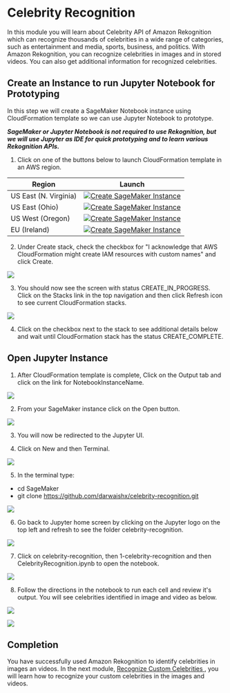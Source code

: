 # Celebrity Recognition

In this module you will learn about Celebrity API of Amazon Rekognition which can recognize thousands of celebrities in a wide range of categories, such as entertainment and media, sports, business, and politics. With Amazon Rekognition, you can recognize celebrities in images and in stored videos. You can also get additional information for recognized celebrities.

## Create an Instance to run Jupyter Notebook for Prototyping

In this step we will create a SageMaker Notebook instance using CloudFormation template so we can use Jupyter Notebook to prototype.

***SageMaker or Jupyter Notebook is not required to use Rekognition, but we will use Jupyter as IDE for quick prototyping and to learn various Rekognition APIs.***

1. Click on one of the buttons below to launch CloudFormation template in an AWS region.

Region| Launch
------|-----
US East (N. Virginia) | [![Create SageMaker Instance](http://docs.aws.amazon.com/AWSCloudFormation/latest/UserGuide/images/cloudformation-launch-stack-button.png)](https://console.aws.amazon.com/cloudformation/home?region=us-east-1#/stacks/create/review?stackName=celebrity-recognition&templateURL=https://s3.amazonaws.com/aws-workshops-us-east-1/celebrity-rekognition/deployment/cf-sage-maker.yaml)
US East (Ohio) | [![Create SageMaker Instance](http://docs.aws.amazon.com/AWSCloudFormation/latest/UserGuide/images/cloudformation-launch-stack-button.png)](https://console.aws.amazon.com/cloudformation/home?region=us-east-2#/stacks/create/review?stackName=celebrity-recognition&templateURL=https://s3.us-east-2.amazonaws.com/aws-workshops-us-east-2/celebrity-rekognition/deployment/cf-sage-maker.yaml)
US West (Oregon) | [![Create SageMaker Instance](http://docs.aws.amazon.com/AWSCloudFormation/latest/UserGuide/images/cloudformation-launch-stack-button.png)](https://console.aws.amazon.com/cloudformation/home?region=us-west-2#/stacks/create/review?stackName=celebrity-recognition&templateURL=https://s3-us-west-2.amazonaws.com/aws-workshops-us-west-2/celebrity-rekognition/deployment/cf-sage-maker.yaml)
EU (Ireland) | [![Create SageMaker Instance](http://docs.aws.amazon.com/AWSCloudFormation/latest/UserGuide/images/cloudformation-launch-stack-button.png)](https://console.aws.amazon.com/cloudformation/home?region=eu-west-1#/stacks/create/review?stackName=celebrity-recognition&templateURL=https://s3-eu-west-1.amazonaws.com/aws-workshops-eu-west-1/celebrity-rekognition/deployment/cf-sage-maker.yaml)


2. Under Create stack, check the checkbox for "I acknowledge that AWS CloudFormation might create IAM resources with custom names" and click Create.

![](assets/cf-1.png)


3. You should now see the screen with status CREATE_IN_PROGRESS. Click on the Stacks link in the top navigation and then click Refresh icon to see current CloudFormation stacks.

![](assets/cf-2.png)


4. Click on the checkbox next to the stack to see additional details below and wait until CloudFormation stack has the status CREATE_COMPLETE.

## Open Jupyter Instance

1. After CloudFormation template is complete, Click on the Output tab and click on the link for NotebookInstanceName.

![](assets/cf-4.png)

2. From your SageMaker instance click on the Open button.

![](assets/cf-5.png)

3. You will now be redirected to the Jupyter UI.

4. Click on New and then Terminal.

![](assets/sagemaker-new-terminal.png)

5. In the terminal type:
- cd SageMaker
- git clone https://github.com/darwaishx/celebrity-recognition.git

![](assets/sagemaker-gitclone.png)

6. Go back to Jupyter home screen by clicking on the Jupyter logo on the top left and refresh to see the folder celebrity-recognition.

![](assets/git-folder.png)

7. Click on celebrity-recognition, then 1-celebrity-recognition and then CelebrityRecognition.ipynb to open the notebook.

![](assets/m1-notebook.png)

8. Follow the directions in the notebook to run each cell and review it's output. You will see celebrities identified in image and video as below.

![](assets/m1-celeb.png)

![](assets/m1-celeb-video.png)

## Completion
You have successfully used Amazon Rekognition to identify celebrities in images an videos. In the next module, [Recognize Custom Celebrities ](../2-recognize-custom-celebrities), you will learn how to recognize your custom celebrities in the images and videos.
